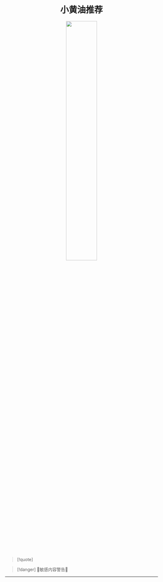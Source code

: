 # <center><span class="animate-move-bg bg-gradient-to-r from-indigo-500 via-pink-500 to-indigo-500 bg-[length:400%] bg-clip-text text-transparent">小黄油推荐</span></center>
<div class="bg-black">
<center><img src="https://cdn.jsdelivr.net/gh/baib-web/img/ErtBASuVkAEhFNx.jpeg" width="45%" height="auto"/></center>
</div>

> [!quote]

>[!danger] 🔞敏感内容警告🔞

---
